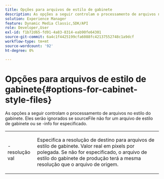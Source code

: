 ```yaml
---
title: Opções para arquivos de estilo de gabinete
description: As opções a seguir controlam o processamento de arquivos no estilo do gabinete. Eles serão ignorados se sourceFile não for um arquivo de estilo de gabinete ou se -info for especificado.
solution: Experience Manager
feature: Dynamic Media Classic,SDK/API
role: Developer,User
exl-id: f1b72d65-fd91-4a83-8314-eab90fe64301
source-git-commit: 6a4c1f4425199cfa6088fc42137552748c1a9dcf
workflow-type: tm+mt
source-wordcount: '92'
ht-degree: 0%

---
```


# Opções para arquivos de estilo de gabinete{#options-for-cabinet-style-files}

As opções a seguir controlam o processamento de arquivos no estilo do gabinete. Eles serão ignorados se sourceFile não for um arquivo de estilo de gabinete ou se -info for especificado.

<table id="simpletable_332B78DDEB6540708844AB54AE321F9B"> 
 <tr class="strow"> 
  <td class="stentry"> <p><span class="codeph">-resolução <span class="varname"> val</span></span> </p> </td> 
  <td class="stentry"> <p>Especifica a resolução de destino para arquivos de estilo de gabinete. Valor real em pixels por polegada. Se não for especificado, o arquivo de estilo do gabinete de produção terá a mesma resolução que o arquivo de origem. </p></td> 
 </tr> 
</table>
